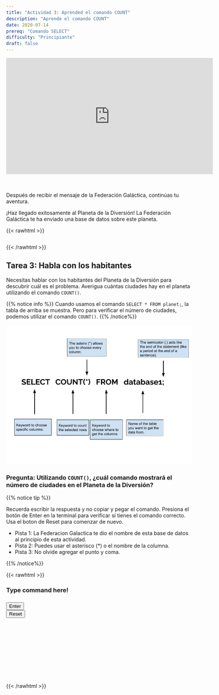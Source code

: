 ```yaml
---
title: "Actividad 3: Aprended el comando COUNT"
description: "Aprende el comando COUNT"
date: 2020-07-14
prereq: "Comando SELECT"
difficulty: "Principiante"
draft: false
---
```

<!-- Links for javascript and CSS needed for drop down logic -->
<link rel="stylesheet" href="../default/_default.css" type="text/css"></link>
<link rel="stylesheet" href="../default/_type.css" type="text/css"></link>
<script type="text/javascript" src="../default/alasql.js"></script>
<script type="text/javascript" src="../default/_default.js"></script>
<script type="text/javascript" src="../default/_type.js"></script>
<script type="text/javascript" src="../default/db.js"></script>
<script type="text/javascript" src="_activity3.js"></script>

<p style="text-align: center;"><iframe width="560" height="315" src="https://www.youtube.com/embed/Rvhy5DOuWHQ" title="YouTube video player" frameborder="0" allow="accelerometer; autoplay; clipboard-write; encrypted-media; gyroscope; picture-in-picture" allowfullscreen></iframe></p>

<br>

Después de recibir el mensaje de la Federación Galáctica, continúas tu aventura.

¡Haz llegado exitosamente al Planeta de la Diversión! La Federación Galáctica te ha enviado una base de datos sobre este planeta. 

{{< rawhtml >}}
  <table id="planettable">
    <tr>
    </tr>
    <script>displaytable("planet", "planettable");</script>
  </table>
{{< /rawhtml >}}

## Tarea 3: Habla con los habitantes
Necesitas hablar con los habitantes del Planeta de la Diversión para descubrir cuál es el problema. Averigua cuántas ciudades hay en el planeta utilizando el comando `COUNT()`. 

{{% notice info %}}
Cuando usamos el comando `SELECT * FROM planet;`, la tabla de arriba se muestra. Pero para verificar el número de ciudades, podemos utilizar el comando `COUNT()`.
{{% /notice%}}

![count](assets/count.png)

### Pregunta: Utilizando `COUNT()`, ¿cuál comando mostrará el número de ciudades en el Planeta de la Diversión? 

{{% notice tip %}}

Recuerda escribir la respuesta y no copiar y pegar el comando. Presiona el botón de Enter en la terminal para verificar sí tienes el comando correcto. Usa el boton de Reset para comenzar de nuevo.

* Pista 1: La Federacion Galactica te dio el nombre de esta base de datos al principio de esta actividad. 
* Pista 2: Puedes usar el asterisco (*) o el nombre de la columna.
* Pista 3: No olvide agregar el punto y coma. 

{{% /notice%}}

{{< rawhtml >}}
  <div class="content_scaler">
    <div class="terminal_div" id="terminal_div">
      <div class = "outer">
        <h3 id = "commands" contenteditable="true" onclick="placeholder()">Type command here!</h3>
      </div>
      <div class = "prev">
        <h3 id = "prev"></h3>
      </div>
      <div style="clear: both;"></div> 
      <button class="button button1" onclick="sql()"> Enter </button>
      <div style="clear: both;"></div> 
      <button class = "button reset" onclick="reset()">Reset</button>
    </div> <!-- terminal_div -->
  </div> <!-- content_scaler -->
  
  <div style="clear: both;"></div> 

  <h1 class="error" id="sqlcommand" style="visibility:hidden"><strong>ERROR INVALID INPUT></strong></h1>
  <table id="table">
    <tr>
    </tr>
  </table>
  <h4 id="story"></h4>

  <!-- Tells User to continue mission -->
  <div class="resume_plot" id="resume_plot" style="visibility:hidden">
    <p>Encontraste el comando correcto para mostrar la base de datos completa. Esto es útil cuando quieres ver toda la información al alcance de tus dedos.</p>
    <div class="alert">
      <span id="check">&#10003;</span>
      ¡Has completado la tarea!¡Continúa a la siguiente misión! 
    </div>
  </div>
{{< /rawhtml >}}
